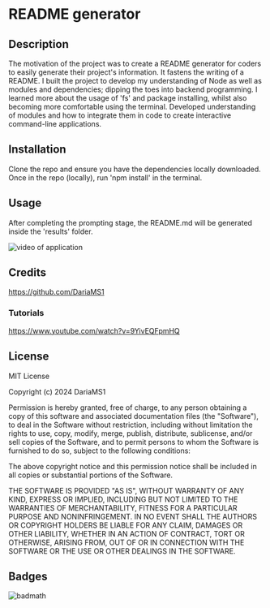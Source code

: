 # README generator

## Description

The motivation of the project was to create a README generator for coders to easily generate their project's information. It fastens the writing of a README.
I built the project to develop my understanding of Node as well as modules and dependencies; dipping the toes into backend programming. 
I learned more about the usage of 'fs' and package installing, whilst also becoming more comfortable using the terminal. Developed understanding of modules and how to integrate them in code to create interactive command-line applications.

## Installation

Clone the repo and ensure you have the dependencies locally downloaded. Once in the repo (locally), run 'npm install' in the terminal.

## Usage

After completing the prompting stage, the README.md will be generated inside the 'results' folder.

![video of application](./images/README-Gen_%20Mar%2019,%202024%206_28%20PM.gif)

## Credits

https://github.com/DariaMS1 

### Tutorials

https://www.youtube.com/watch?v=9YivEQFpmHQ

## License

MIT License

Copyright (c) 2024 DariaMS1

Permission is hereby granted, free of charge, to any person obtaining a copy
of this software and associated documentation files (the "Software"), to deal
in the Software without restriction, including without limitation the rights
to use, copy, modify, merge, publish, distribute, sublicense, and/or sell
copies of the Software, and to permit persons to whom the Software is
furnished to do so, subject to the following conditions:

The above copyright notice and this permission notice shall be included in all
copies or substantial portions of the Software.

THE SOFTWARE IS PROVIDED "AS IS", WITHOUT WARRANTY OF ANY KIND, EXPRESS OR
IMPLIED, INCLUDING BUT NOT LIMITED TO THE WARRANTIES OF MERCHANTABILITY,
FITNESS FOR A PARTICULAR PURPOSE AND NONINFRINGEMENT. IN NO EVENT SHALL THE
AUTHORS OR COPYRIGHT HOLDERS BE LIABLE FOR ANY CLAIM, DAMAGES OR OTHER
LIABILITY, WHETHER IN AN ACTION OF CONTRACT, TORT OR OTHERWISE, ARISING FROM,
OUT OF OR IN CONNECTION WITH THE SOFTWARE OR THE USE OR OTHER DEALINGS IN THE
SOFTWARE.

## Badges

![badmath](https://img.shields.io/github/languages/top/lernantino/badmath)